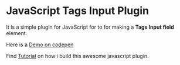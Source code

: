 # JavaScript Tags Input Plugin
It is a simple plugin for JavaScript for to for making a **Tags Input field** element.

Here is a [Demo on codepen](https://codepen.io/iamqamarali/pen/qyawoR)

Find [Tutorial](https://codingfacts.com/build-pure-javascript-plugin/) on how i build this awesome javascript plugin.
